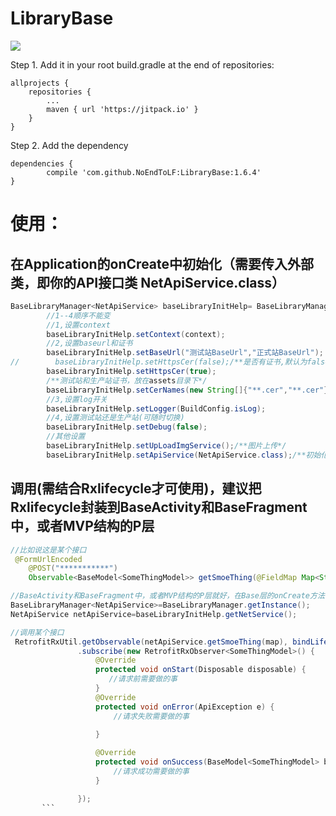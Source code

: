 # LibraryBase
[![](https://jitpack.io/v/NoEndToLF/LibraryBase.svg)](https://jitpack.io/#NoEndToLF/LibraryBase)  

Step 1. Add it in your root build.gradle at the end of repositories:

	allprojects {
		repositories {
			...
			maven { url 'https://jitpack.io' }
		}
	}
Step 2. Add the dependency

	dependencies {
	        compile 'com.github.NoEndToLF:LibraryBase:1.6.4'
	}
# 使用：
## 在Application的onCreate中初始化（需要传入外部类，即你的API接口类 NetApiService.class）
``` java
BaseLibraryManager<NetApiService> baseLibraryInitHelp= BaseLibraryManager.getInstance();
        //1--4顺序不能变
        //1,设置context
        baseLibraryInitHelp.setContext(context);
        //2,设置baseurl和证书
        baseLibraryInitHelp.setBaseUrl("测试站BaseUrl","正式站BaseUrl");
//        baseLibraryInitHelp.setHttpsCer(false);/**是否有证书,默认为false*/
        baseLibraryInitHelp.setHttpsCer(true);
        /**测试站和生产站证书，放在assets目录下*/
        baseLibraryInitHelp.setCerNames(new String[]{"**.cer","**.cer"});
        //3,设置log开关
        baseLibraryInitHelp.setLogger(BuildConfig.isLog);
        //4,设置测试站还是生产站(可随时切换)
        baseLibraryInitHelp.setDebug(false);
        //其他设置
        baseLibraryInitHelp.setUpLoadImgService();/**图片上传*/
        baseLibraryInitHelp.setApiService(NetApiService.class);/**初始化Api*/
```
## 调用(需结合Rxlifecycle才可使用)，建议把Rxlifecycle封装到BaseActivity和BaseFragment中，或者MVP结构的P层
``` java
//比如说这是某个接口
 @FormUrlEncoded
    @POST("***********")
    Observable<BaseModel<SomeThingModel>> getSmoeThing(@FieldMap Map<String, String> request);
```
``` java
//BaseActivity和BaseFragment中，或者MVP结构的P层就好，在Base层的onCreate方法中调用
BaseLibraryManager<NetApiService>=BaseLibraryManager.getInstance();
NetApiService netApiService=baseLibraryInitHelp.getNetService();
```
 ``` java
 //调用某个接口
  RetrofitRxUtil.getObservable(netApiService.getSmoeThing(map), bindLifecycle())
                .subscribe(new RetrofitRxObserver<SomeThingModel>() {
                    @Override
                    protected void onStart(Disposable disposable) {
                       //请求前需要做的事
                    }
                    @Override
                    protected void onError(ApiException e) {
                        //请求失败需要做的事
                       
                    }

                    @Override
                    protected void onSuccess(BaseModel<SomeThingModel> baseModel) {
                        //请求成功需要做的事
                    }

                });
		```
 
